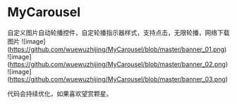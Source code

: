 # MyCarousel
自定义图片自动轮播控件，自定轮播指示器样式，支持点击，无限轮播，网络下载图片
![image] (https://github.com/wuewuzhijing/MyCarousel/blob/master/banner_01.png)
![image] (https://github.com/wuewuzhijing/MyCarousel/blob/master/banner_02.png)
![image] (https://github.com/wuewuzhijing/MyCarousel/blob/master/banner_03.png)

代码会持续优化，如果喜欢望赏颗星。
